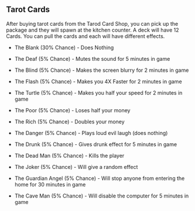 ## Tarot Cards
After buying tarot cards from the Tarod Card Shop, you can pick up the package and they will spawn at the kitchen counter. A deck will have 12 Cards. You can pull the cards and each will have different effects.

* The Blank (30% Chance) - Does Nothing

* The Deaf (5% Chance) - Mutes the sound for 5 minutes in game
* The Blind (5% Chance) - Makes the screen blurry for 2 minutes in game
* The Flash (5% Chance) - Makes you 4X Faster for 2 minutes in game
* The Turtle (5% Chance) - Makes you half your speed for 2 minutes in game

* The Poor (5% Chance) - Loses half your money
* The Rich (5% Chance) - Doubles your money
* The Danger (5% Chance) - Plays loud evil laugh (does nothing)
* The Drunk (5% Chance) - Gives drunk effect for 5 minutes in game


* The Dead Man (5% Chance) - Kills the player
* The Joker (5% Chance) - Will give a random effect 
* The Guardian Angel (5% Chance) - Will stop anyone from entering the home for 30 minutes in game
* The Cave Man (5% Chance) - Will disable the computer for 5 minutes in game

